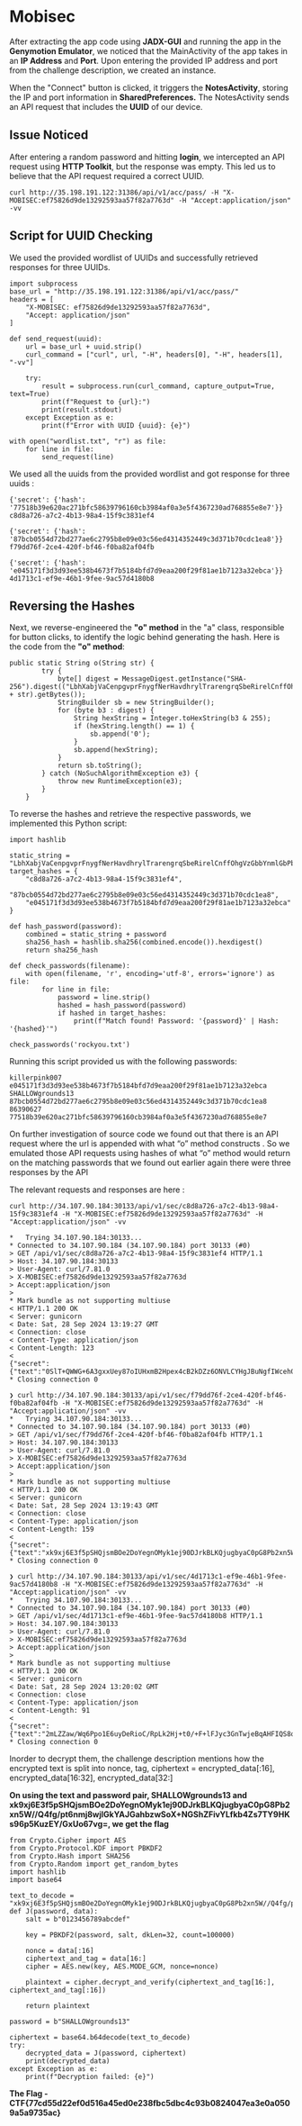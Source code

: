 # Mobisec

After extracting the app code using **JADX-GUI** and running the app in the **Genymotion Emulator**, we noticed that the MainActivity of the app takes in an **IP Address** and **Port**. Upon entering the provided IP address and port from the challenge description, we created an instance.


When the "Connect" button is clicked, it triggers the **NotesActivity**, storing the IP and port information in **SharedPreferences.** The NotesActivity sends an API request that includes the **UUID** of our device.

## Issue Noticed

After entering a random password and hitting **login**, we intercepted an API request using **HTTP Toolkit**, but the response was empty. This led us to believe that the API request required a correct UUID.

```
curl http://35.198.191.122:31386/api/v1/acc/pass/ -H "X-MOBISEC:ef75826d9de13292593aa57f82a7763d" -H "Accept:application/json" -vv
```

## Script for UUID Checking 

We used the provided wordlist of UUIDs and successfully retrieved responses for three UUIDs.

```
import subprocess
base_url = "http://35.198.191.122:31386/api/v1/acc/pass/"
headers = [
    "X-MOBISEC: ef75826d9de13292593aa57f82a7763d",
    "Accept: application/json"
]

def send_request(uuid):
    url = base_url + uuid.strip()
    curl_command = ["curl", url, "-H", headers[0], "-H", headers[1], "-vv"]

    try:
        result = subprocess.run(curl_command, capture_output=True, text=True)
        print(f"Request to {url}:")
        print(result.stdout)
    except Exception as e:
        print(f"Error with UUID {uuid}: {e}")

with open("wordlist.txt", "r") as file:
    for line in file:
        send_request(line)
```

We used all the uuids from the provided wordlist and got response for three uuids : 

```
{'secret': {'hash': '77518b39e620ac271bfc58639796160cb3984af0a3e5f4367230ad768855e8e7'}} c8d8a726-a7c2-4b13-98a4-15f9c3831ef4

{'secret': {'hash': '87bcb0554d72bd277ae6c2795b8e09e03c56ed4314352449c3d371b70cdc1ea8'}} f79dd76f-2ce4-420f-bf46-f0ba82af04fb

{'secret': {'hash': 'e045171f3d3d93ee538b4673f7b5184bfd7d9eaa200f29f81ae1b7123a32ebca'}} 4d1713c1-ef9e-46b1-9fee-9ac57d4180b8
```

## Reversing the Hashes 

Next, we reverse-engineered the **"o" method** in the "a" class, responsible for button clicks, to identify the logic behind generating the hash. Here is the code from the **"o" method**:

```
public static String o(String str) {
        try {
            byte[] digest = MessageDigest.getInstance("SHA-256").digest(("LbhXabjVaCenpgvprFnygfNerHavdhrylTrarengrqSbeRirelCnffOhgVzGbbYnmlGbPbqrGung:)" + str).getBytes());
            StringBuilder sb = new StringBuilder();
            for (byte b3 : digest) {
                String hexString = Integer.toHexString(b3 & 255);
                if (hexString.length() == 1) {
                    sb.append('0');
                }
                sb.append(hexString);
            }
            return sb.toString();
        } catch (NoSuchAlgorithmException e3) {
            throw new RuntimeException(e3);
        }
    }
```

To reverse the hashes and retrieve the respective passwords, we implemented this Python script:

```
import hashlib

static_string = "LbhXabjVaCenpgvprFnygfNerHavdhrylTrarengrqSbeRirelCnffOhgVzGbbYnmlGbPbqrGung:)"
target_hashes = {
    "c8d8a726-a7c2-4b13-98a4-15f9c3831ef4",
    "87bcb0554d72bd277ae6c2795b8e09e03c56ed4314352449c3d371b70cdc1ea8",
    "e045171f3d3d93ee538b4673f7b5184bfd7d9eaa200f29f81ae1b7123a32ebca"
}

def hash_password(password):
    combined = static_string + password
    sha256_hash = hashlib.sha256(combined.encode()).hexdigest()
    return sha256_hash

def check_passwords(filename):
    with open(filename, 'r', encoding='utf-8', errors='ignore') as file:
        for line in file:
            password = line.strip()
            hashed = hash_password(password)
            if hashed in target_hashes:
                print(f"Match found! Password: '{password}' | Hash: '{hashed}'")

check_passwords('rockyou.txt')
```

Running this script provided us with the following passwords:

```
killerpink007 e045171f3d3d93ee538b4673f7b5184bfd7d9eaa200f29f81ae1b7123a32ebca
SHALLOWgrounds13 87bcb0554d72bd277ae6c2795b8e09e03c56ed4314352449c3d371b70cdc1ea8
86390627 77518b39e620ac271bfc58639796160cb3984af0a3e5f4367230ad768855e8e7
```

On further investigation of source code we found out that there is an API request where the url is appended with what “o” method constructs . So we emulated those API requests using hashes of what “o” method would return on the matching passwords that we found out earlier again there were three responses by the API

The relevant requests and responses are here : 

```
curl http://34.107.90.184:30133/api/v1/sec/c8d8a726-a7c2-4b13-98a4-15f9c3831ef4 -H "X-MOBISEC:ef75826d9de13292593aa57f82a7763d" -H "Accept:application/json" -vv

*   Trying 34.107.90.184:30133...
* Connected to 34.107.90.184 (34.107.90.184) port 30133 (#0)
> GET /api/v1/sec/c8d8a726-a7c2-4b13-98a4-15f9c3831ef4 HTTP/1.1
> Host: 34.107.90.184:30133
> User-Agent: curl/7.81.0
> X-MOBISEC:ef75826d9de13292593aa57f82a7763d
> Accept:application/json
> 
* Mark bundle as not supporting multiuse
< HTTP/1.1 200 OK
< Server: gunicorn
< Date: Sat, 28 Sep 2024 13:19:27 GMT
< Connection: close
< Content-Type: application/json
< Content-Length: 123
< 
{"secret":{"text":"0SlT+QWWG+6A3gxxUey87oIUHxmB2Hpex4cB2kDZz6ONVLCYHgJBuNgfIWceh0WF8VUGkUhOkDemH4XcSyYRFdtwXzHE6EkkEbGu"}}
* Closing connection 0

❯ curl http://34.107.90.184:30133/api/v1/sec/f79dd76f-2ce4-420f-bf46-f0ba82af04fb -H "X-MOBISEC:ef75826d9de13292593aa57f82a7763d" -H "Accept:application/json" -vv
*   Trying 34.107.90.184:30133...
* Connected to 34.107.90.184 (34.107.90.184) port 30133 (#0)
> GET /api/v1/sec/f79dd76f-2ce4-420f-bf46-f0ba82af04fb HTTP/1.1
> Host: 34.107.90.184:30133
> User-Agent: curl/7.81.0
> X-MOBISEC:ef75826d9de13292593aa57f82a7763d
> Accept:application/json
> 
* Mark bundle as not supporting multiuse
< HTTP/1.1 200 OK
< Server: gunicorn
< Date: Sat, 28 Sep 2024 13:19:43 GMT
< Connection: close
< Content-Type: application/json
< Content-Length: 159
< 
{"secret":{"text":"xk9xj6E3f5pSHQjsmBOe2DoYegnOMyk1ej90DJrkBLKQjugbyaC0pG8Pb2xn5W//Q4fg/pt6nmj8wjlGkYAJGahbzwSoX+NGShZFivYLfkb4Zs7TY9HKs96p5KuzEY/GxUo67vg="}}
* Closing connection 0

❯ curl http://34.107.90.184:30133/api/v1/sec/4d1713c1-ef9e-46b1-9fee-9ac57d4180b8 -H "X-MOBISEC:ef75826d9de13292593aa57f82a7763d" -H "Accept:application/json" -vv
*   Trying 34.107.90.184:30133...
* Connected to 34.107.90.184 (34.107.90.184) port 30133 (#0)
> GET /api/v1/sec/4d1713c1-ef9e-46b1-9fee-9ac57d4180b8 HTTP/1.1
> Host: 34.107.90.184:30133
> User-Agent: curl/7.81.0
> X-MOBISEC:ef75826d9de13292593aa57f82a7763d
> Accept:application/json
> 
* Mark bundle as not supporting multiuse
< HTTP/1.1 200 OK
< Server: gunicorn
< Date: Sat, 28 Sep 2024 13:20:02 GMT
< Connection: close
< Content-Type: application/json
< Content-Length: 91
< 
{"secret":{"text":"2mLZZaw/Wq6Ppo1E6uyDeRioC/RpLk2Hj+t0/+F+lFJyc3GnTwjeBqAHFIQS8q4lzFE="}}
* Closing connection 0
```
Inorder to decrypt them, the challenge description mentions how the encrypted text is split into nonce, tag, ciphertext = encrypted_data[:16], encrypted_data[16:32], encrypted_data[32:]

**On using the text and password pair, SHALLOWgrounds13 and xk9xj6E3f5pSHQjsmBOe2DoYegnOMyk1ej90DJrkBLKQjugbyaC0pG8Pb2xn5W//Q4fg/pt6nmj8wjlGkYAJGahbzwSoX+NGShZFivYLfkb4Zs7TY9HKs96p5KuzEY/GxUo67vg=, we get the flag**

```
from Crypto.Cipher import AES
from Crypto.Protocol.KDF import PBKDF2
from Crypto.Hash import SHA256
from Crypto.Random import get_random_bytes
import hashlib
import base64

text_to_decode = "xk9xj6E3f5pSHQjsmBOe2DoYegnOMyk1ej90DJrkBLKQjugbyaC0pG8Pb2xn5W//Q4fg/pt6nmj8wjlGkYAJGahbzwSoX+NGShZFivYLfkb4Zs7TY9HKs96p5KuzEY/GxUo67vg="
def J(password, data):
    salt = b"0123456789abcdef"

    key = PBKDF2(password, salt, dkLen=32, count=100000)

    nonce = data[:16]
    ciphertext_and_tag = data[16:]
    cipher = AES.new(key, AES.MODE_GCM, nonce=nonce)
    
    plaintext = cipher.decrypt_and_verify(ciphertext_and_tag[16:], ciphertext_and_tag[:16])
    
    return plaintext

password = b"SHALLOWgrounds13"

ciphertext = base64.b64decode(text_to_decode)
try:
    decrypted_data = J(password, ciphertext)
    print(decrypted_data)
except Exception as e:
    print(f"Decryption failed: {e}")
```

**The Flag - CTF{77cd55d22ef0d516a45ed0e238fbc5dbc4c93b0824047ea3e0a0509a5a9735ac}**






